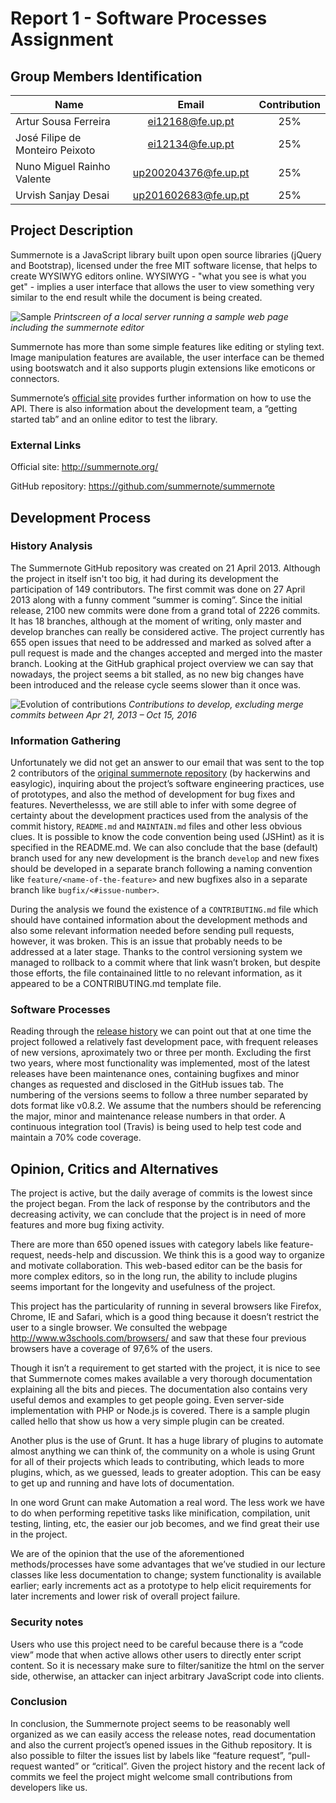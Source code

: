# Report 1 - Software Processes Assignment 

## Group Members Identification

|               Name              |         Email        | Contribution |
|---------------------------------|:--------------------:|:------------:|
| Artur Sousa Ferreira            | ei12168@fe.up.pt     |      25%     |
| José Filipe de Monteiro Peixoto | ei12134@fe.up.pt     |      25%     |
| Nuno Miguel Rainho Valente      | up200204376@fe.up.pt |      25%     |
| Urvish Sanjay Desai                    | up201602683@fe.up.pt |      25%     |

## Project Description

Summernote is a JavaScript library built upon open source libraries (jQuery and Bootstrap), licensed under the free MIT software license, that helps to create WYSIWYG editors online. WYSIWYG -  "what you see is what you get" -  implies a user interface that allows the user to view something very similar to the end result while the document is being created. 

![Sample](https://github.com/ei12134/summernote/blob/develop/ESOF-docs/resources/summernote-sample.png)
*Printscreen of a local server running a sample web page including the summernote editor*

Summernote has more than some simple features like editing or styling text. Image manipulation features are available, the user interface can be themed using bootswatch and it also supports plugin extensions like emoticons or connectors.

Summernote’s [official site](http://summernote.org/)  provides further information on how to use the API. There is also information about the development team, a “getting started tab” and an online editor to test the library.

### External Links

Official site: http://summernote.org/

GitHub repository: https://github.com/summernote/summernote

## Development Process

### History Analysis

The Summernote GitHub repository was created on 21 April 2013. Although the project in itself isn't too big, it had during its development the participation of 149 contributors. The first commit was done on 27 April 2013 along with a funny comment “summer is coming”. Since the initial release, 2100 new commits were done from a grand total of 2226 commits. It has 18 branches, although at the moment of writing, only master and develop branches can really be considered active. The project currently has 655 open issues that need to be addressed and marked as solved after a pull request is made and the changes accepted and merged into the master branch. Looking at the GitHub graphical project overview we can say that nowadays, the project seems a bit stalled, as no new big changes have been introduced and the release cycle seems slower than it once was.

![Evolution of contributions](https://github.com/ei12134/summernote/blob/develop/ESOF-docs/resources/contributions-develop.png)
*Contributions to develop, excluding merge commits between Apr 21, 2013 – Oct 15, 2016*

### Information Gathering

Unfortunately we did not get an answer to our email that was sent to the top 2 contributors of the [original summernote repository](https://github.com/summernote/summernote "summernote/summernote: Super simple WYSIWYG editor") (by hackerwins and easylogic), inquiring about the project’s software engineering practices, use of prototypes, and also the method of development for bug fixes and features. Neverthelesss, we are still able to infer with  some degree of certainty about the development practices used from the analysis of the commit history, `README.md` and `MAINTAIN.md` files and other less obvious clues. It is possible to know the code convention being used (JSHint) as it is specified in the README.md. We can also conclude that the base (default) branch used for any new development is the branch `develop` and new fixes should be developed in a separate branch following a naming convention like `feature/<name-of-the-feature>` and new bugfixes also in a separate branch like `bugfix/<#issue-number>`.

During the analysis we found the existence of a `CONTRIBUTING.md` file which should have contained information about the development methods and also some relevant information needed before sending pull requests, however, it was broken. This is an issue that probably needs to be addressed at a later stage. Thanks to the control versioning system we managed to rollback to a commit where that link wasn’t broken, but despite those efforts, the file containained little to no relevant information, as it appeared to be a CONTRIBUTING.md template file.

### Software Processes

Reading through the [release history](https://github.com/summernote/summernote/releases "Releases summernote/summernote") we can point out that at one time the project followed a  relatively fast development pace, with frequent releases of new versions, aproximately two or three per month. Excluding the first two years, where most functionality was implemented, most of the latest releases have been maintenance ones, containing bugfixes and minor changes as requested and disclosed in the GitHub issues tab. The numbering of the versions seems to follow a three number separated by dots format like v0.8.2. We assume that the numbers should be referencing the major, minor and maintenance release numbers in that order.
A continuous integration tool (Travis) is being used to help test code and maintain a 70% code coverage.

## Opinion, Critics and Alternatives

The project is active, but the daily average of commits is the lowest since the project began. From the lack of response by the contributors and the decreasing activity, we can conclude that the project is in need of more features and more bug fixing activity.

There are more than 650 opened issues with category labels like feature-request, needs-help and discussion. We think this is a good way to organize and motivate collaboration. 
This web-based editor can be the basis for more complex editors, so in the long run, the ability to include plugins seems important for the longevity and usefulness of the project. 

This project has the particularity of running in several browsers like Firefox, Chrome, IE  and Safari, which is a good thing because it doesn’t restrict the user to a single browser. We consulted the webpage http://www.w3schools.com/browsers/ and saw that these four previous browsers have a coverage of 97,6% of the users.

Though it isn’t a requirement to get started with the project, it is nice to see that Summernote comes makes available a very thorough documentation explaining all the bits and pieces. The documentation also contains very useful demos and examples to get people going. Even server-side implementation with PHP or Node.js is covered. There is a sample plugin called hello that show us how a very simple plugin can be created.
	
Another plus is the use of Grunt. It has a huge library of plugins to automate almost anything we can think of, the community on a whole is using Grunt for all of their projects which leads to contributing, which leads to more plugins, which, as we guessed, leads to greater adoption. This can be easy to get up and running and have lots of documentation.

In one word Grunt can make Automation a real word. The less work we have to do when performing repetitive tasks like minification, compilation, unit testing, linting, etc, the easier our job becomes, and we find great their use in the project.

We are of the opinion that the use of the aforementioned methods/processes have some advantages that we’ve studied in our lecture classes like less documentation to change; system functionality is available earlier; early increments act as a prototype to help elicit requirements for later increments and lower risk of overall project failure. 

### Security notes

Users who use this project need to be careful because there is a  “code view” mode that when active allows other users to directly enter script content. So it is necessary make sure to filter/sanitize the html on the server side, otherwise, an attacker can inject arbitrary JavaScript code into clients.

### Conclusion

In conclusion, the Summernote project seems to be reasonably well organized as we can easily access the release notes, read documentation and also the current project’s opened issues in the Github repository. It is also possible to filter the issues list by labels like “feature request”, “pull-request wanted” or “critical”. Given the project history and the recent lack of commits we feel the project might welcome small contributions from developers like us.
